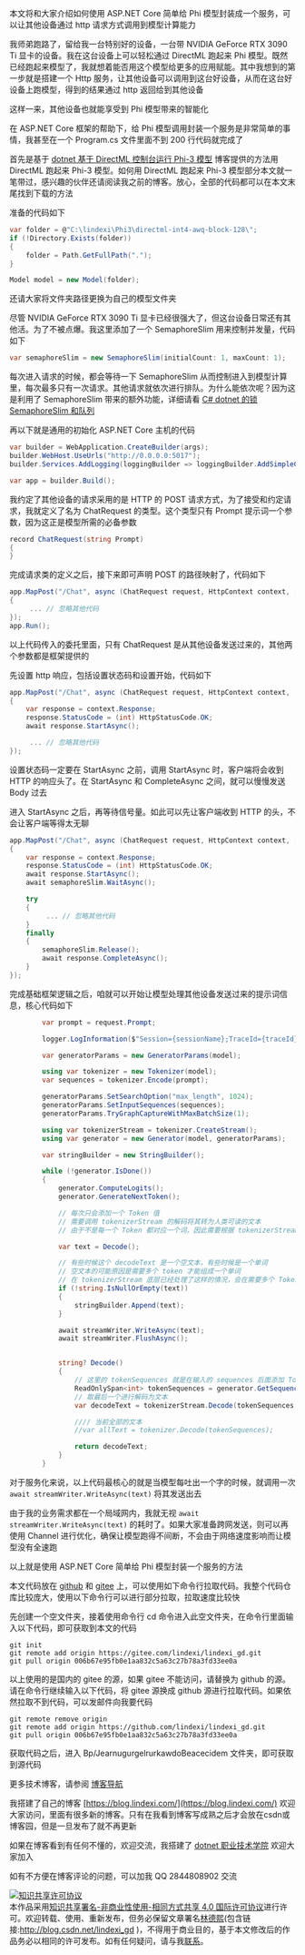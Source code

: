 
本文将和大家介绍如何使用 ASP.NET Core 简单给 Phi 模型封装成一个服务，可以让其他设备通过 http 请求方式调用到模型计算能力

<!--more-->


<!-- 发布 -->
<!-- 博客 -->

我师弟跑路了，留给我一台特别好的设备，一台带 NVIDIA GeForce RTX 3090 Ti 显卡的设备。我在这台设备上可以轻松通过 DirectML 跑起来 Phi 模型。既然已经跑起来模型了，我就想着能否用这个模型给更多的应用赋能。其中我想到的第一步就是搭建一个 Http 服务，让其他设备可以调用到这台好设备，从而在这台好设备上跑模型，得到的结果通过 http 返回给到其他设备

这样一来，其他设备也就能享受到 Phi 模型带来的智能化

在 ASP.NET Core 框架的帮助下，给 Phi 模型调用封装一个服务是非常简单的事情，我甚至在一个 Program.cs 文件里面不到 200 行代码就完成了

首先是基于 [dotnet 基于 DirectML 控制台运行 Phi-3 模型](https://blog.lindexi.com/post/dotnet-%E5%9F%BA%E4%BA%8E-DirectML-%E6%8E%A7%E5%88%B6%E5%8F%B0%E8%BF%90%E8%A1%8C-Phi-3-%E6%A8%A1%E5%9E%8B.html ) <!-- [dotnet 基于 DirectML 控制台运行 Phi-3 模型 - lindexi - 博客园](https://www.cnblogs.com/lindexi/p/18245125 ) --> 博客提供的方法用 DirectML 跑起来 Phi-3 模型。如何用 DirectML 跑起来 Phi-3 模型部分本文就一笔带过，感兴趣的伙伴还请阅读我之前的博客。放心，全部的代码都可以在本文末尾找到下载的方法

准备的代码如下

```csharp
var folder = @"C:\lindexi\Phi3\directml-int4-awq-block-128\";
if (!Directory.Exists(folder))
{
    folder = Path.GetFullPath(".");
}

Model model = new Model(folder);
```

还请大家将文件夹路径更换为自己的模型文件夹

尽管 NVIDIA GeForce RTX 3090 Ti 显卡已经很强大了，但这台设备日常还有其他活。为了不被点爆。我这里添加了一个 SemaphoreSlim 用来控制并发量，代码如下

```csharp
var semaphoreSlim = new SemaphoreSlim(initialCount: 1, maxCount: 1);
```

每次进入请求的时候，都会等待一下 SemaphoreSlim 从而控制进入到模型计算里，每次最多只有一次请求。其他请求就依次进行排队。为什么能依次呢？因为这是利用了 SemaphoreSlim 带来的额外功能，详细请看 [C# dotnet 的锁 SemaphoreSlim 和队列](https://blog.lindexi.com/post/C-dotnet-%E7%9A%84%E9%94%81-SemaphoreSlim-%E5%92%8C%E9%98%9F%E5%88%97.html )

再以下就是通用的初始化 ASP.NET Core 主机的代码

```csharp
var builder = WebApplication.CreateBuilder(args);
builder.WebHost.UseUrls("http://0.0.0.0:5017");
builder.Services.AddLogging(loggingBuilder => loggingBuilder.AddSimpleConsole());

var app = builder.Build();
```

我约定了其他设备的请求采用的是 HTTP 的 POST 请求方式，为了接受和约定请求，我就定义了名为 ChatRequest 的类型。这个类型只有 Prompt 提示词一个参数，因为这正是模型所需的必备参数

```csharp
record ChatRequest(string Prompt)
{
}
```

完成请求类的定义之后，接下来即可声明 POST 的路径映射了，代码如下

```csharp
app.MapPost("/Chat", async (ChatRequest request, HttpContext context, [FromServices] ILogger<ChatSessionLogInfo> logger) =>
{
     ... // 忽略其他代码
});
app.Run();
```

以上代码传入的委托里面，只有 ChatRequest 是从其他设备发送过来的，其他两个参数都是框架提供的

先设置 http 响应，包括设置状态码和设置开始，代码如下

```csharp
app.MapPost("/Chat", async (ChatRequest request, HttpContext context, [FromServices] ILogger<ChatSessionLogInfo> logger) =>
{
    var response = context.Response;
    response.StatusCode = (int) HttpStatusCode.OK;
    await response.StartAsync();

     ... // 忽略其他代码
});
```

设置状态码一定要在 StartAsync 之前，调用 StartAsync 时，客户端将会收到 HTTP 的响应头了。在 StartAsync 和 CompleteAsync 之间，就可以慢慢发送 Body 过去

进入 StartAsync 之后，再等待信号量。如此可以先让客户端收到 HTTP 的头，不会让客户端等得太无聊

<!-- 此时就不会让客户端请求的时候，发现 HTTP 超时了，默认的 HttpClient 的设计上是只要收到头了，就认为请求已经开始了，其超时的属性控制就不会再生效 -->

```csharp
app.MapPost("/Chat", async (ChatRequest request, HttpContext context, [FromServices] ILogger<ChatSessionLogInfo> logger) =>
{
    var response = context.Response;
    response.StatusCode = (int) HttpStatusCode.OK;
    await response.StartAsync();
    await semaphoreSlim.WaitAsync();

    try
    {
         ... // 忽略其他代码
    }
    finally
    {
        semaphoreSlim.Release();
        await response.CompleteAsync();
    }
});
```

完成基础框架逻辑之后，咱就可以开始让模型处理其他设备发送过来的提示词信息，核心代码如下

```csharp
        var prompt = request.Prompt;

        logger.LogInformation($"Session={sessionName};TraceId={traceId}\r\nPrompt={request.Prompt}");

        var generatorParams = new GeneratorParams(model);

        using var tokenizer = new Tokenizer(model);
        var sequences = tokenizer.Encode(prompt);

        generatorParams.SetSearchOption("max_length", 1024);
        generatorParams.SetInputSequences(sequences);
        generatorParams.TryGraphCaptureWithMaxBatchSize(1);

        using var tokenizerStream = tokenizer.CreateStream();
        using var generator = new Generator(model, generatorParams);

        var stringBuilder = new StringBuilder();

        while (!generator.IsDone())
        {
            generator.ComputeLogits();
            generator.GenerateNextToken();

            // 每次只会添加一个 Token 值
            // 需要调用 tokenizerStream 的解码将其转为人类可读的文本
            // 由于不是每一个 Token 都对应一个词，因此需要根据 tokenizerStream 压入进行转换，而不是直接调用 tokenizer.Decode 方法，或者调用 tokenizer.Decode 方法，每次都全部转换

            var text = Decode();

            // 有些时候这个 decodeText 是一个空文本，有些时候是一个单词
            // 空文本的可能原因是需要多个 token 才能组成一个单词
            // 在 tokenizerStream 底层已经处理了这样的情况，会在需要多个 Token 才能组成一个单词的情况下，自动合并，在多个 Token 中间的 Token 都返回空字符串，最后一个 Token 才返回组成的单词
            if (!string.IsNullOrEmpty(text))
            {
                stringBuilder.Append(text);
            }

            await streamWriter.WriteAsync(text);
            await streamWriter.FlushAsync();


            string? Decode()
            {
                // 这里的 tokenSequences 就是在输入的 sequences 后面添加 Token 内容
                ReadOnlySpan<int> tokenSequences = generator.GetSequence(0);
                // 取最后一个进行解码为文本
                var decodeText = tokenizerStream.Decode(tokenSequences[^1]);

                //// 当前全部的文本
                //var allText = tokenizer.Decode(tokenSequences);

                return decodeText;
            }
        }
```

对于服务化来说，以上代码最核心的就是当模型每吐出一个字的时候，就调用一次 `await streamWriter.WriteAsync(text)` 将其发送出去

由于我的业务需求都在一个局域网内，我就无视 `await streamWriter.WriteAsync(text)` 的耗时了。如果大家准备跨网发送，则可以再使用 Channel 进行优化，确保让模型跑得不间断，不会由于网络速度影响而让模型没有全速跑

以上就是使用 ASP.NET Core 简单给 Phi 模型封装一个服务的方法

本文代码放在 [github](https://github.com/lindexi/lindexi_gd/tree/006b67e95fb0e1aa832c5a63c27b78a3fd33ee0a/Bp/JearnugurgelrurkawdoBeacecidem) 和 [gitee](https://gitee.com/lindexi/lindexi_gd/tree/006b67e95fb0e1aa832c5a63c27b78a3fd33ee0a/Bp/JearnugurgelrurkawdoBeacecidem) 上，可以使用如下命令行拉取代码。我整个代码仓库比较庞大，使用以下命令行可以进行部分拉取，拉取速度比较快

先创建一个空文件夹，接着使用命令行 cd 命令进入此空文件夹，在命令行里面输入以下代码，即可获取到本文的代码

```
git init
git remote add origin https://gitee.com/lindexi/lindexi_gd.git
git pull origin 006b67e95fb0e1aa832c5a63c27b78a3fd33ee0a
```

以上使用的是国内的 gitee 的源，如果 gitee 不能访问，请替换为 github 的源。请在命令行继续输入以下代码，将 gitee 源换成 github 源进行拉取代码。如果依然拉取不到代码，可以发邮件向我要代码

```
git remote remove origin
git remote add origin https://github.com/lindexi/lindexi_gd.git
git pull origin 006b67e95fb0e1aa832c5a63c27b78a3fd33ee0a
```

获取代码之后，进入 Bp/JearnugurgelrurkawdoBeacecidem 文件夹，即可获取到源代码

更多技术博客，请参阅 [博客导航](https://blog.lindexi.com/post/%E5%8D%9A%E5%AE%A2%E5%AF%BC%E8%88%AA.html )


我搭建了自己的博客 [https://blog.lindexi.com/](https://blog.lindexi.com/) 欢迎大家访问，里面有很多新的博客。只有在我看到博客写成熟之后才会放在csdn或博客园，但是一旦发布了就不再更新

如果在博客看到有任何不懂的，欢迎交流，我搭建了 [dotnet 职业技术学院](https://t.me/dotnet_campus) 欢迎大家加入

如有不方便在博客评论的问题，可以加我 QQ 2844808902 交流

<a rel="license" href="http://creativecommons.org/licenses/by-nc-sa/4.0/"><img alt="知识共享许可协议" style="border-width:0" src="https://licensebuttons.net/l/by-nc-sa/4.0/88x31.png" /></a><br />本作品采用<a rel="license" href="http://creativecommons.org/licenses/by-nc-sa/4.0/">知识共享署名-非商业性使用-相同方式共享 4.0 国际许可协议</a>进行许可。欢迎转载、使用、重新发布，但务必保留文章署名[林德熙](http://blog.csdn.net/lindexi_gd)(包含链接:http://blog.csdn.net/lindexi_gd )，不得用于商业目的，基于本文修改后的作品务必以相同的许可发布。如有任何疑问，请与我[联系](mailto:lindexi_gd@163.com)。